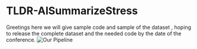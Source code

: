 # TLDR-AISummarizeStress
Greetings 
here we will give sample code and sample of the dataset , hoping to release the complete dataset and the needed code by the date of the conference.
![Our Pipeline](https://github.com/Zeyad-o/TLDR-AISummarizeStress/assets/82068994/53050a2a-de9e-413d-9d27-5cf5384d5942)
